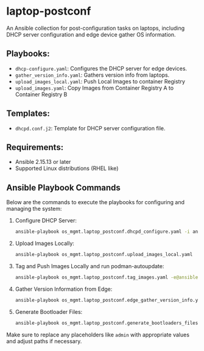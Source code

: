 # laptop-postconf

An Ansible collection for post-configuration tasks on laptops, including DHCP server configuration and edge device gather OS information.

## Playbooks:
- `dhcp-configure.yaml`: Configures the DHCP server for edge devices.
- `gather_version_info.yaml`: Gathers version info from laptops.
- `upload_images_local.yaml`: Push Local Images to container Registry
- `upload_images.yaml`: Copy Images from Container Registry A to Container Registry B

## Templates:
- `dhcpd.conf.j2`: Template for DHCP server configuration file.

## Requirements:
- Ansible 2.15.13 or later
- Supported Linux distributions (RHEL like)

## Ansible Playbook Commands

Below are the commands to execute the playbooks for configuring and managing the system:

1. Configure DHCP Server:
    ```bash
    ansible-playbook os_mgmt.laptop_postconf.dhcpd_configure.yaml -i ansible-content/inventories/ -e @ansible-content/vars/dhcp_server_vars.yaml
    ```

2. Upload Images Locally:
    ```bash
    ansible-playbook os_mgmt.laptop_postconf.upload_images_local.yaml
    ```

3. Tag and Push Images Locally and run podman-autoupdate:
    ```bash
    ansible-playbook os_mgmt.laptop_postconf.tag_images.yaml -e@ansible-content/vars/tag_images_vars.yaml
    ```

4. Gather Version Information from Edge:
    ```bash
    ansible-playbook os_mgmt.laptop_postconf.edge_gather_version_info.yaml -i ansible-content/inventories/ -u admin -k
    ```

5. Generate Bootloader Files:
    ```bash
    ansible-playbook os_mgmt.laptop_postconf.generate_bootloaders_files.yml -e '{efi_grub_files_destination: ~/iso-build/laptop-rhel84/DevicesGRUBs/, bios_ipxe_files_destination: ~/iso-build/laptop-rhel84/ipxe/}'
    ```

Make sure to replace any placeholders like `admin` with appropriate values and adjust paths if necessary.
